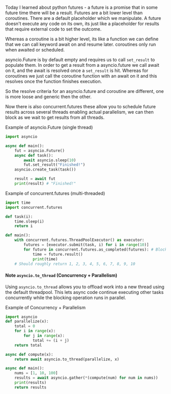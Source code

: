Today I learned about python futures - a future is a promise that in some future time there will be a result. Futures are a bit lower level than coroutines. There are a default placeholder which we manipulate. A future doesn't execute any code on its own, its just like a placeholder for results that require external code to set the outcome.

Whereas a coroutine is a bit higher level, its like a function we can define that we can call keyword await on and resume later. coroutines only run when awaited or scheduled.

asyncio.Future is by default empty and requires us to call `set_result` to populate them. In order to get a result from a asyncio.future we call await on it, and the await is resolved once a `set_result` is hit. Whereas for coroutines we just call the coroutine function with an await on it and this resolves once the function finishes execution. 

So the resolve criteria for an asyncio.future and coroutine are different, one is more loose and generic then the other. 

Now there is also concurrent.futures these allow you to schedule future results across several threads enabling actual parallelism, we can then block as we wait to get results from all threads. 

Example of asyncio.Future (single thread)

```python
import asyncio

async def main(): 
	fut = asyncio.Future()
	async def task(): 
		await asyncio.sleep(10)
		fut.set_result("Finished!")
	asyncio.create_task(task())

	result = await fut
	print(result) # "Finished!"

```


Example of concurrent.futures (multi-threaded)
```python
import time
import concurrent.futures

def task(i): 
	time.sleep(i)
	return i

def main(): 
	with concurrent.futures.ThreadPoolExecutor() as executor:
		futures = [executor.submit(task, i) for i in range(10)]
		for future in concurrent.futures.as_completed(futures): # Blocking call
			time = future.result()
			print(time)
	# Should roughly return 1, 2, 3, 4, 5, 6, 7, 8, 9, 10
```



#### **Note `asyncio.to_thread` (Concurrency + Parallelism)**

Using `asyncio.to_thread` allows you to offload work into a new thread using the default threadpool. This lets async code continue executing other tasks concurrently while the blocking operation runs in parallel. 

Example of Concurrency + Parallelism

```python
import asyncio
def parallelize(x): 
	total = 0
	for i in range(x): 
		for j in range(x):
			total += (i + j)
	return total

async def compute(x): 
	return await asyncio.to_thread(parallelize, x)

async def main():
	nums = [1, 10, 100]
	results = await asyncio.gather(*(compute(num) for num in nums))
	print(results)
	return results
```


